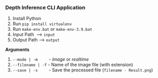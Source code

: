 ### **Depth Inference CLI Application**<br>

1. Install Python
2. Run `pip install virtualenv`
3. Run `make-env.bat` or `make-env-3.9.bat`
4. Input Path &nbsp;--> `input`
5. Output Path --> `output`

**Arguments**

1. `--mode | -m` &nbsp;&nbsp;&nbsp;&nbsp;&nbsp;&nbsp;&nbsp; - *image* or *realtime*
2. `--filename | -f` - Name of the image file (with extension)
3. `--save | -s` &nbsp;&nbsp;&nbsp;&nbsp;&nbsp;&nbsp;&nbsp; - Save the processed file (`filename - Result.png`)

